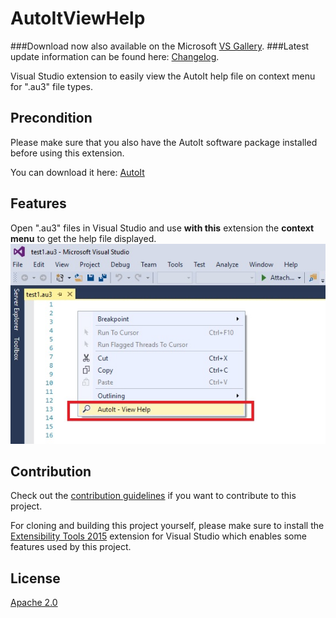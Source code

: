 # AutoItViewHelp

<!-- VS Gallery link requires an update after you've uploaded a new VSIX file-->
###Download now also available on the Microsoft [VS Gallery](https://visualstudiogallery.msdn.microsoft.com/ab30dfbb-5a2d-4552-9d78-618df17f023f).
###Latest update information can be found here: [Changelog](Changelog.md).

Visual Studio extension to easily view the AutoIt help file on context menu for ".au3" file types.

## Precondition
Please make sure that you also have the AutoIt software package installed before using this extension.

You can download it here: [AutoIt](https://www.autoitscript.com/site/autoit/downloads) 

## Features
Open ".au3" files in Visual Studio and use **with this** extension the **context menu** to get the help file displayed.
![ContextMenu](Images/ContextMenu.png)


## Contribution
Check out the [contribution guidelines](Contributing.md)
if you want to contribute to this project.

For cloning and building this project yourself, please make sure
to install the
[Extensibility Tools 2015](https://visualstudiogallery.msdn.microsoft.com/ab39a092-1343-46e2-b0f1-6a3f91155aa6)
extension for Visual Studio which enables some features
used by this project.

## License
[Apache 2.0](LICENSE)
